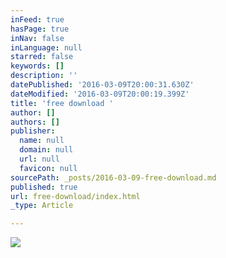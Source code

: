 ```yaml
---
inFeed: true
hasPage: true
inNav: false
inLanguage: null
starred: false
keywords: []
description: ''
datePublished: '2016-03-09T20:00:31.630Z'
dateModified: '2016-03-09T20:00:19.399Z'
title: 'free download '
author: []
authors: []
publisher:
  name: null
  domain: null
  url: null
  favicon: null
sourcePath: _posts/2016-03-09-free-download.md
published: true
url: free-download/index.html
_type: Article

---
```

![](https://the-grid-user-content.s3-us-west-2.amazonaws.com/763eb20d-a141-49f5-adcc-ea0c520d48be.jpg)